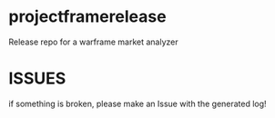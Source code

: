 # projectframerelease
Release repo for a warframe market analyzer

# ISSUES  
if something is broken, please make an Issue with the generated log!
